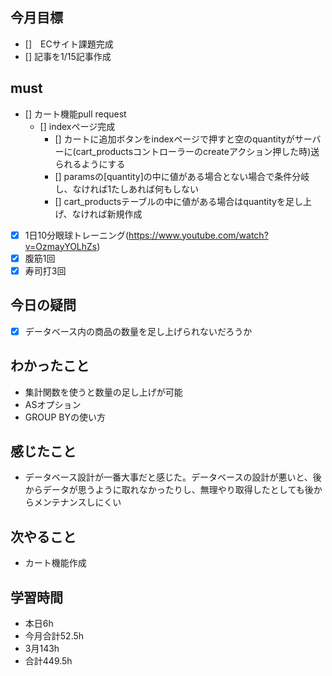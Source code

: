 
## 今月目標
- []　ECサイト課題完成
- [] 記事を1/15記事作成


## must
- [] カート機能pull request
  - [] indexページ完成 
    - [] カートに追加ボタンをindexページで押すと空のquantityがサーバーに(cart_productsコントローラーのcreateアクション押した時)送られるようにする
    - [] paramsの[quantity]の中に値がある場合とない場合で条件分岐し、なければ1たしあれば何もしない
    - [] cart_productsテーブルの中に値がある場合はquantityを足し上げ、なければ新規作成


  
  
   
- [x] 1日10分眼球トレーニング(https://www.youtube.com/watch?v=OzmayYOLhZs)
- [x] 腹筋1回
- [x] 寿司打3回

##  今日の疑問
- [x] データベース内の商品の数量を足し上げられないだろうか

## わかったこと
- 集計関数を使うと数量の足し上げが可能
- ASオプション
- GROUP BYの使い方

  
## 感じたこと
- データベース設計が一番大事だと感じた。データベースの設計が悪いと、後からデータが思うように取れなかったりし、無理やり取得したとしても後からメンテナンスしにくい
  
## 次やること
  - カート機能作成

## 学習時間
  - 本日6h
  - 今月合計52.5h
  - 3月143h
  - 合計449.5h
